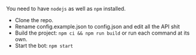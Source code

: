 You need to have `nodejs` as well as `npm` installed.

* Clone the repo.
* Rename config.example.json to config.json and edit all the API shit
* Build the project: `npm ci && npm run build` or run each command at its own.
* Start the bot: `npm start`
